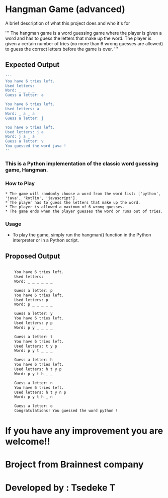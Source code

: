 
# Hangman Game (advanced)

A brief description of what this project does and who it's for

'''
The hangman game is a word guessing game where the player is given a word and has to guess the letters that make up the word. 
The player is given a certain number of tries (no more than 6 wrong guesses are allowed) to guess the correct letters before the game is over.
'''

## Expected Output
```bash
'''
You have 6 tries left.                                                                                                                                           
Used letters:                                                                                                                                                    
Word: _ _ _ _                                                                                                                                                    
Guess a letter: a 

You have 6 tries left.                                                                                                                                           
Used letters: a                                                                                                                                                  
Word: _ a _ a                                                                                                                                                    
Guess a letter: j    

You have 6 tries left.                                                                                                                                           
Used letters: j a                                                                                                                                                
Word: j a _ a                                                                                                                                                    
Guess a letter: v                                                                                                                                                
You guessed the word java !
''
```
### This is a Python implementation of the classic word guessing game, Hangman.
### How to Play

    * The game will randomly choose a word from the word list: ['python', 'java', 'kotlin', 'javascript'].
    * The player has to guess the letters that make up the word.
    * The player is allowed a maximum of 6 wrong guesses.
    * The game ends when the player guesses the word or runs out of tries.
### Usage
* To play the game, simply run the hangman() function in the Python interpreter or in a Python script.
## Proposed Output
```bash

    You have 6 tries left.
    Used letters: 
    Word: _ _ _ _ _ _

    Guess a letter: p
    You have 6 tries left.
    Used letters: p
    Word: p _ _ _ _ _

    Guess a letter: y
    You have 6 tries left.
    Used letters: y p
    Word: p y _ _ _ _

    Guess a letter: t
    You have 6 tries left.
    Used letters: t y p
    Word: p y t _ _ _

    Guess a letter: h
    You have 6 tries left.
    Used letters: h t y p
    Word: p y t h _ _

    Guess a letter: n
    You have 6 tries left.
    Used letters: h t y n p
    Word: p y t h _ n

    Guess a letter: o
    Congratulations! You guessed the word python !
```
   # If you have any improvement you are welcome!!
   # Broject from Brainnest company
   # Developed by : Tsedeke T